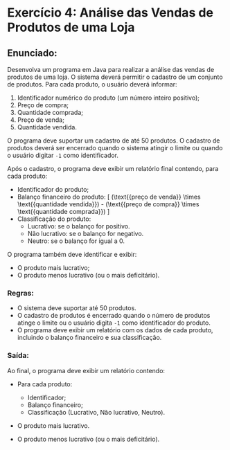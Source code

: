 # Exercício 4: Análise das Vendas de Produtos de uma Loja

## Enunciado:
Desenvolva um programa em Java para realizar a análise das vendas de produtos de uma loja. O sistema deverá permitir o cadastro de um conjunto de produtos. Para cada produto, o usuário deverá informar:

1. Identificador numérico do produto (um número inteiro positivo);
2. Preço de compra;
3. Quantidade comprada;
4. Preço de venda;
5. Quantidade vendida.

O programa deve suportar um cadastro de até 50 produtos. O cadastro de produtos deverá ser encerrado quando o sistema atingir o limite ou quando o usuário digitar `-1` como identificador.

Após o cadastro, o programa deve exibir um relatório final contendo, para cada produto:

- Identificador do produto;
- Balanço financeiro do produto: 
  \[
  (\text{{preço de venda}} \times \text{{quantidade vendida}}) - (\text{{preço de compra}} \times \text{{quantidade comprada}})
  \]
- Classificação do produto:
  - Lucrativo: se o balanço for positivo.
  - Não lucrativo: se o balanço for negativo.
  - Neutro: se o balanço for igual a 0.

O programa também deve identificar e exibir:

- O produto mais lucrativo;
- O produto menos lucrativo (ou o mais deficitário).

### Regras:
- O sistema deve suportar até 50 produtos.
- O cadastro de produtos é encerrado quando o número de produtos atinge o limite ou o usuário digita `-1` como identificador do produto.
- O programa deve exibir um relatório com os dados de cada produto, incluindo o balanço financeiro e sua classificação.

### Saída:
Ao final, o programa deve exibir um relatório contendo:

- Para cada produto:
  - Identificador;
  - Balanço financeiro;
  - Classificação (Lucrativo, Não lucrativo, Neutro).
  
- O produto mais lucrativo.
- O produto menos lucrativo (ou o mais deficitário).
